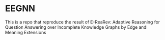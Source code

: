 # EEGNN
This is a repo that reproduce the result of E-ReaRev: Adaptive Reasoning for Question Answering over Incomplete Knowledge Graphs by Edge and Meaning Extensions
